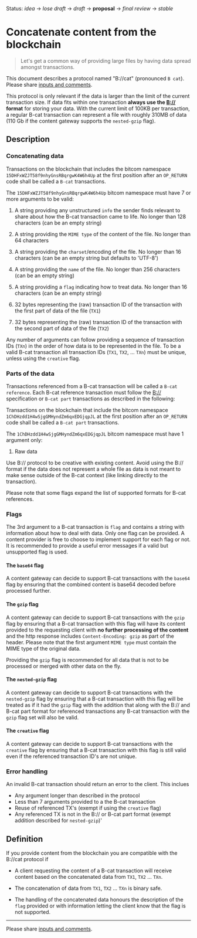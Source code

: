 Status: _idea_ → _lose draft_ → _draft_ → __proposal__ → _final review_ → _stable_

# Concatenate content from the blockchain

> Let's get a common way of providing large files by having data spread amongst transactions.

This document describes a protocol named "B://cat" (pronounced `B cat`). 
Please share [inputs and comments](https://github.com/bico-media/bcat/issues).

This protocol is only relevant if the data is larger than the limit of the current transaction size. If data fits within one transaction **always use the [B://](https://b.bitdb.network) format** for storing your data. With the current limit of 100KB per transaction, a regular B-cat transaction can represent a file with roughly 310MB of data (110 Gb if the content gateway supports the `nested-gzip` flag).

## Description

### Concatenating data

Transactions on the blockchain that includes the bitcom namespace `15DHFxWZJT58f9nhyGnsRBqrgwK4W6h4Up` at the first position after an `OP_RETURN` code shall be called a `B-cat` transactions. 

The `15DHFxWZJT58f9nhyGnsRBqrgwK4W6h4Up` bitcom namespace must have 7 or more arguments to be valid:

1.  A string providing any unstructured `info` the sender finds relevant to share about how the B-cat transaction came to life. No longer than 128 characters (can be an empty string)

2. A string providing the `MIME type` of the content of the file. No longer than 64 characters

3. A string providing the `charset`/encoding of the file. No longer than 16 characters (can be an empty string but defaults to 'UTF-8')

4. A string providing the `name` of the file. No longer than 256 characters (can be an empty string)

5. A string providing a `flag` indicating how to treat data. No longer than 16 characters (can be an empty string)

6. 32 bytes representing the (raw) transaction ID of the transaction with the first part of data of the file (`TX1`)

7. 32 bytes representing the (raw) transaction ID of the transaction with the second part of data of the file (`TX2`)

Any number of arguments can follow providing a sequence of transaction IDs (`TXn`) in the order of how data is to be represented in the file. To be a valid B-cat transaction all transaction IDs (`TX1`, `TX2`, ... `TXn`) must be unique, unless using the `creative` flag.

### Parts of the data

Transactions referenced from a B-cat transaction will be called a `B-cat reference`. Each B-cat reference transaction must follow the [B://](https://b.bitdb.network) specification or `B-cat part` transactions as described in the following:

Transactions on the blockchain that include the bitcom namespace `1ChDHzdd1H4wSjgGMHyndZm6qxEDGjqpJL` at the first position after an `OP_RETURN` code shall be called a `B-cat part` transactions. 

The `1ChDHzdd1H4wSjgGMHyndZm6qxEDGjqpJL` bitcom namespace must have 1 argument only:
1. Raw data

Use B:// protocol to be creative with existing content. Avoid using the B:// format if the data does not represent a whole file as data is not meant to make sense outside of the B-cat context (like linking directly to the transaction). 

Please note that some flags expand the list of supported formats for B-cat references.

### Flags

The 3rd argument to a B-cat transaction is `flag` and contains a string with information about how to deal with data. Only one flag can be provided. A content provider is free to choose to implement support for each flag or not. It is recommended to provide a useful error messages if a valid but unsupported flag is used.



#### The `base64` flag

A content gateway can decide to support B-cat transactions with the `base64` flag by ensuring that 
the combined content is base64 decoded before processed further. 


#### The `gzip` flag

A content gateway can decide to support B-cat transactions with the `gzip` flag by ensuring that 
a B-cat transaction with this flag will have its content provided to the requesting client with **no further processing of the content** and the http response includes `Content-Encoding: gzip` as part of the header. Please note that the first argument `MIME type` must contain the MIME type of the original data.

Providing the `gzip` flag is recommended for all data that is not to be processed or merged with other data on the fly. 


#### The `nested-gzip` flag

A content gateway can decide to support B-cat transactions with the `nested-gzip` flag by ensuring that 
a B-cat transaction with this flag will be treated as if it had the `gzip` flag with the addition that along with the B:// and B-cat part format for referenced transactions any B-cat transaction with the `gzip` flag set will also be valid. 


#### The `creative` flag

A content gateway can decide to support B-cat transactions with the `creative` flag by ensuring that 
a B-cat transaction with this flag is still valid even if the referenced transaction ID's are not unique. 




### Error handling

An invalid B-cat transaction should return an error to the client. This inclues

- Any argument longer than described in the protocol
- Less than 7 arguments provided to a the B-cat transaction
- Reuse of referenced TX's (exempt if using the `creative` flag)
- Any referenced TX is not in the B:// or B-cat part format (exempt addition described for `nested-gzip`)'



## Definition

If you provide content from the blockchain you are compatible with the B://cat protocol if

- A client requesting the content of a B-cat transaction will receive content based on the concatenated data from `TX1`, `TX2` ... `TXn`.

- The concatenation of data from `TX1`, `TX2` ... `TXn` is binary safe.

- The handling of the concatenated data honours the description of the `flag` provided or with information letting the client know that the flag is not supported. 


----

Please share [inputs and comments](https://github.com/bico-media/bcat/issues).

